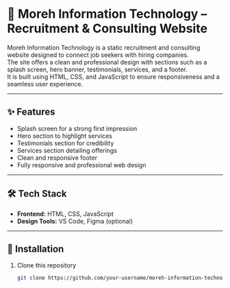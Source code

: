 # 💼 Moreh Information Technology – Recruitment & Consulting Website

Moreh Information Technology is a static recruitment and consulting website designed to connect job seekers with hiring companies.  
The site offers a clean and professional design with sections such as a splash screen, hero banner, testimonials, services, and a footer.  
It is built using HTML, CSS, and JavaScript to ensure responsiveness and a seamless user experience.

---

## ✨ Features
- Splash screen for a strong first impression  
- Hero section to highlight services  
- Testimonials section for credibility  
- Services section detailing offerings  
- Clean and responsive footer  
- Fully responsive and professional web design  

---

## 🛠️ Tech Stack
- **Frontend:** HTML, CSS, JavaScript  
- **Design Tools:** VS Code, Figma (optional)  

---

## 🚀 Installation
1. Clone this repository  
   ```bash
   git clone https://github.com/your-username/moreh-information-technology.git

